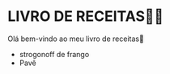 # LIVRO DE RECEITAS:man_cook:

 

Olá bem-vindo ao meu livro de receitas:wave:

- strogonoff de frango
- Pavê

